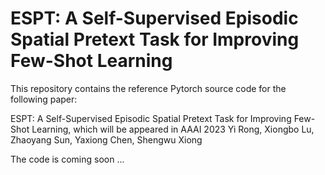 # ESPT: A Self-Supervised Episodic Spatial Pretext Task for Improving Few-Shot Learning

This repository contains the reference Pytorch source code for the following paper:

ESPT: A Self-Supervised Episodic Spatial Pretext Task for Improving Few-Shot Learning, which will be appeared in AAAI 2023
Yi Rong, Xiongbo Lu, Zhaoyang Sun, Yaxiong Chen, Shengwu Xiong 

The code is coming soon ...
